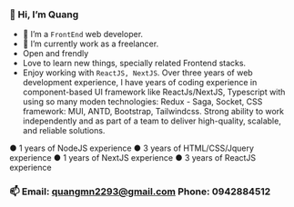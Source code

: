 ### 👋 Hi, I’m Quang
- 👀 I’m a `FrontEnd` web developer.
- 🌱 I’m currently work as a freelancer.
- Open and frendly
- Love to learn new things, specially related Frontend stacks.
- Enjoy working with `ReactJS, NextJS`.
Over three years of web development experience, I have years of coding experience in component-based UI framework like ReactJs/NextJS, Typescript with using so many moden technologies: Redux - Saga, Socket, CSS framework: MUI, ANTD, Bootstrap, Tailwindcss. Strong ability to work independently and as part of a team to deliver high-quality, scalable, and reliable solutions.

● 1 years of NodeJS experience
● 3 years of HTML/CSS/Jquery experience
● 1 years of NextJS experience
● 3 years of ReactJS experience

### 📫 Email: quangmn2293@gmail.com Phone: 0942884512

<!---
quangnm2293/quangnm2293 is a ✨ special ✨ repository because its `README.md` (this file) appears on your GitHub profile.
You can click the Preview link to take a look at your changes.
--->
